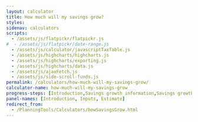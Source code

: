 ```yaml
---
layout: calculator
title: How much will my savings grow?
styles:
sidenav: calculators
scripts:
  - /assets/js/flatpickr/flatpickr.js
#  - /assets/js/flatpickr/date-range.js
  - /assets/js/calculator/javascriptTaxTable.js
  - /assets/js/highcharts/highcharts.js
  - /assets/js/highcharts/exporting.js
  - /assets/js/highcharts/data.js
  - /assets/js/ajaxFetch.js
  - /assets/js/side-scroll-funds.js
permalink: /calculators/how-much-will-my-savings-grow/
calculator-name: how-much-will-my-savings-grow
progress-steps: [Introduction,Savings growth information,Savings growth estimate]
panel-names: [Introduction, Inputs, Estimate]
redirect_from:
  - /PlanningTools/Calculators/howSavingsGrow.html
---
```

